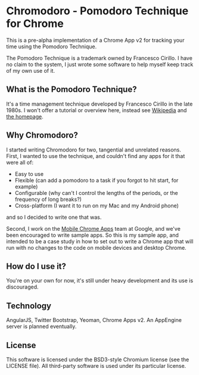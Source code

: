 # Chromodoro - Pomodoro Technique for Chrome

This is a pre-alpha implementation of a Chrome App v2 for tracking your time using the Pomodoro Technique.

The Pomodoro Technique is a trademark owned by Francesco Cirillo. I have no claim to the system, I just wrote some software to help myself keep track of my own use of it.

## What is the Pomodoro Technique?

It's a time management technique developed by Francesco Cirillo in the late 1980s. I won't offer a tutorial or overview here, instead see [Wikipedia](http://en.wikipedia.org/wiki/Pomodoro_Technique) and [the homepage](http://www.pomodorotechnique.com/).


## Why Chromodoro?

I started writing Chromodoro for two, tangential and unrelated reasons. First, I wanted to use the technique, and couldn't find any apps for it that were all of:

- Easy to use
- Flexible (can add a pomodoro to a task if you forgot to hit start, for example)
- Configurable (why can't I control the lengths of the periods, or the frequency of long breaks?)
- Cross-platform (I want it to run on my Mac and my Android phone)

and so I decided to write one that was.

Second, I work on the [Mobile Chrome Apps](https://github.com/MobileChromeApps/chrome-cordova) team at Google, and we've been encouraged to write sample apps. So this is my sample app, and intended to be a case study in how to set out to write a Chrome app that will run with no changes to the code on mobile devices and desktop Chrome.

## How do I use it?

You're on your own for now, it's still under heavy development and its use is discouraged.

## Technology

AngularJS, Twitter Bootstrap, Yeoman, Chrome Apps v2. An AppEngine server is planned eventually.

## License

This software is licensed under the BSD3-style Chromium license (see the LICENSE file). All third-party software is used under its particular license.

